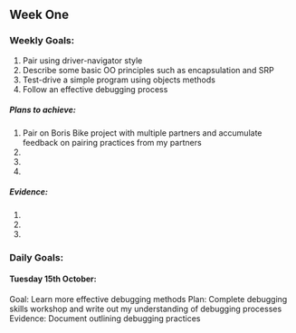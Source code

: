 ## Week One

### Weekly Goals:
1. Pair using driver-navigator style
2. Describe some basic OO principles such as encapsulation and SRP
3. Test-drive a simple program using objects methods
4. Follow an effective debugging process

##### Plans to achieve:
1. Pair on Boris Bike project with multiple partners and accumulate feedback on pairing practices from my partners
2.
3.
4.

##### Evidence:
1.
2.
3.

### Daily Goals:
#### Tuesday 15th October:
Goal: Learn more effective debugging methods
Plan: Complete debugging skills workshop and write out my understanding of debugging processes
Evidence: Document outlining debugging practices
